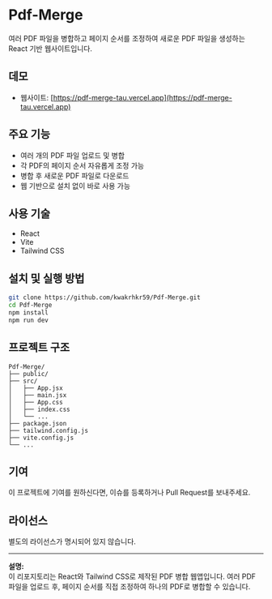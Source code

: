 # Pdf-Merge

여러 PDF 파일을 병합하고 페이지 순서를 조정하여 새로운 PDF 파일을 생성하는 React 기반 웹사이트입니다.

## 데모

- 웹사이트: [https://pdf-merge-tau.vercel.app](https://pdf-merge-tau.vercel.app)

## 주요 기능

- 여러 개의 PDF 파일 업로드 및 병합
- 각 PDF의 페이지 순서 자유롭게 조정 가능
- 병합 후 새로운 PDF 파일로 다운로드
- 웹 기반으로 설치 없이 바로 사용 가능

## 사용 기술

- React
- Vite
- Tailwind CSS

## 설치 및 실행 방법

```bash
git clone https://github.com/kwakrhkr59/Pdf-Merge.git
cd Pdf-Merge
npm install
npm run dev
```

## 프로젝트 구조

```
Pdf-Merge/
├── public/
├── src/
│   ├── App.jsx
│   ├── main.jsx
│   ├── App.css
│   ├── index.css
│   └── ...
├── package.json
├── tailwind.config.js
├── vite.config.js
└── ...
```

## 기여

이 프로젝트에 기여를 원하신다면, 이슈를 등록하거나 Pull Request를 보내주세요.

## 라이선스

별도의 라이선스가 명시되어 있지 않습니다.

---
**설명:**  
이 리포지토리는 React와 Tailwind CSS로 제작된 PDF 병합 웹앱입니다. 여러 PDF 파일을 업로드 후, 페이지 순서를 직접 조정하여 하나의 PDF로 병합할 수 있습니다.  
